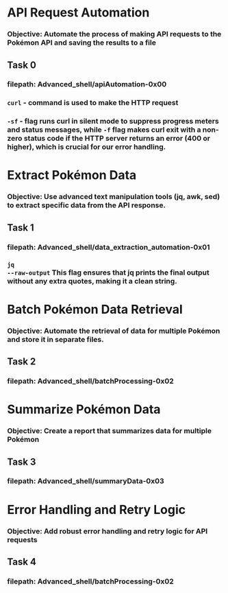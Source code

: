 # API Request Automation
### Objective: Automate the process of making API requests to the Pokémon API and saving the results to a file
## Task 0
### filepath: Advanced_shell/apiAutomation-0x00

### <code>curl</code> - command is used to make the HTTP request
### <code>-sf</code> -  flag runs curl in silent mode to suppress progress meters and status messages, while <code>-f</code> flag makes curl exit with a non-zero status code if the HTTP server returns an error (400 or higher), which is crucial for our error handling.

# Extract Pokémon Data
### Objective: Use advanced text manipulation tools (jq, awk, sed) to extract specific data from the API response.
## Task 1 
### filepath: Advanced_shell/data_extraction_automation-0x01
### <code>jq --raw-output</code> This flag ensures that jq prints the final output without any extra quotes, making it a clean string.

# Batch Pokémon Data Retrieval
### Objective: Automate the retrieval of data for multiple Pokémon and store it in separate files.
## Task 2
### filepath: Advanced_shell/batchProcessing-0x02


# Summarize Pokémon Data
### Objective: Create a report that summarizes data for multiple Pokémon
## Task 3
### filepath: Advanced_shell/summaryData-0x03

# Error Handling and Retry Logic
### Objective: Add robust error handling and retry logic for API requests
## Task 4
### filepath: Advanced_shell/batchProcessing-0x02